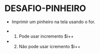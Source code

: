 # DESAFIO-PINHEIRO

- Imprimir um pinheiro na tela usando o for.


<!--

*
**
***
****
*****
******
(--)

-->

- 1) Pode usar incremento $i++

- 2) Não pode usar icremento $i++